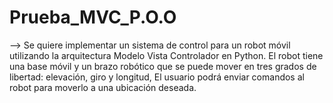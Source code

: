 # Prueba_MVC_P.O.O
--> Se quiere implementar un sistema de control para un robot móvil utilizando la arquitectura Modelo Vista Controlador en Python. El robot tiene una base móvil y un brazo robótico que se puede mover en tres grados de libertad: elevación, giro y longitud, El usuario podrá enviar comandos al robot para moverlo a una ubicación deseada.
